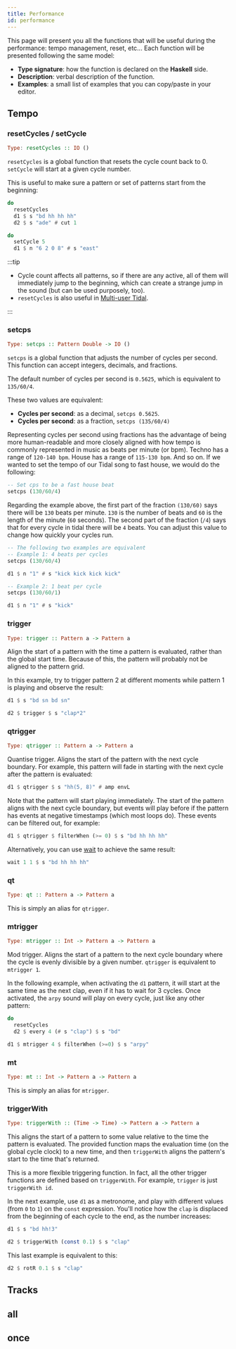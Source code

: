 ```yaml
---
title: Performance
id: performance
---
```



This page will present you all the functions that will be useful during the performance: tempo management, reset, etc... Each function will be presented following the same model:
* **Type signature**: how the function is declared on the **Haskell** side.
* **Description**: verbal description of the function.
* **Examples**: a small list of examples that you can copy/paste in your editor.

## Tempo
### resetCycles / setCycle

```haskell
Type: resetCycles :: IO ()
```

`resetCycles` is a global function that resets the cycle count back to 0. 
`setCycle` will start at a given cycle number.

This is useful to make sure a pattern or set of patterns start from the beginning:

```haskell
do
  resetCycles
  d1 $ s "bd hh hh hh"
  d2 $ s "ade" # cut 1

do
  setCycle 5
  d1 $ n "6 2 0 8" # s "east" 
```

:::tip

* Cycle count affects all patterns, so if there are any active, all of them will immediately jump to the beginning, which can create a strange jump in the sound (but can be used purposely, too).
* `resetCycles` is also useful in [Multi-user Tidal](https://tidalcycles.org/docs/configuration/multiuser-tidal/#tidal-instances-dont-automatically-have-the-same-cycle).

:::

### setcps

```haskell
Type: setcps :: Pattern Double -> IO ()
```

`setcps` is a global function that adjusts the number of cycles per second. This function can accept integers, decimals, and fractions.

The default number of cycles per second is `0.5625`, which is equivalent to `135/60/4`.

These two values are equivalent:
* **Cycles per second**: as a decimal, `setcps 0.5625`.
* **Cycles per second**: as a fraction, `setcps (135/60/4)`

Representing cycles per second using fractions has the advantage of being more human-readable and more closely aligned with how tempo is commonly represented in music as beats per minute (or bpm). Techno has a range of `120-140 bpm`. House has a range of `115-130 bpm`. And so on. If we wanted to set the tempo of our Tidal song to fast house, we would do the following:

```haskell
-- Set cps to be a fast house beat
setcps (130/60/4)
```

Regarding the example above, the first part of the fraction `(130/60)` says there will be `130` beats per minute. `130` is the number of beats and `60` is the length of the minute (`60` seconds). The second part of the fraction (`/4`) says that for every cycle in tidal there will be `4` beats. You can adjust this value to change how quickly your cycles run.

```haskell
-- The following two examples are equivalent
-- Example 1: 4 beats per cycles
setcps (130/60/4)

d1 $ n "1" # s "kick kick kick kick"

-- Example 2: 1 beat per cycle
setcps (130/60/1)

d1 $ n "1" # s "kick"
```

### trigger

```haskell
Type: trigger :: Pattern a -> Pattern a
```

Align the start of a pattern with the time a pattern is evaluated, rather than the global start time. Because of this, the pattern will probably not be aligned to the pattern grid.

In this example, try to trigger pattern 2 at different moments while pattern 1 is playing and observe the result:

```haskell
d1 $ s "bd sn bd sn"

d2 $ trigger $ s "clap*2"
```

### qtrigger

```haskell
Type: qtrigger :: Pattern a -> Pattern a
```

Quantise trigger. Aligns the start of the pattern with the next cycle boundary. For example, this pattern will fade in starting with the next cycle after the pattern is evaluated:

```haskell
d1 $ qtrigger $ s "hh(5, 8)" # amp envL
```

Note that the pattern will start playing immediately. The start of the pattern aligns with the next cycle boundary, but events will play before if the pattern has events at negative timestamps (which most loops do). These events can be filtered out, for example:

```haskell
d1 $ qtrigger $ filterWhen (>= 0) $ s "bd hh hh hh"
```

Alternatively, you can use [wait](/reference/transitions/#wait-1) to achieve the same result:

```haskell
wait 1 1 $ s "bd hh hh hh"
```

### qt

```haskell
Type: qt :: Pattern a -> Pattern a
```

This is simply an alias for `qtrigger`.

### mtrigger

```haskell
Type: mtrigger :: Int -> Pattern a -> Pattern a
```

Mod trigger. Aligns the start of a pattern to the next cycle boundary where the cycle is evenly divisible by a given number. `qtrigger` is equivalent to `mtrigger 1`.

In the following example, when activating the `d1` pattern, it will start at the same time as the next clap, even if it has to wait for 3 cycles. Once activated, the `arpy` sound will play on every cycle, just like any other pattern:

```haskell
do
  resetCycles
  d2 $ every 4 (# s "clap") $ s "bd"

d1 $ mtrigger 4 $ filterWhen (>=0) $ s "arpy"
```

### mt

```haskell
Type: mt :: Int -> Pattern a -> Pattern a
```

This is simply an alias for `mtrigger`.

### triggerWith

```haskell
Type: triggerWith :: (Time -> Time) -> Pattern a -> Pattern a
```

This aligns the start of a pattern to some value relative to the time the pattern is evaluated. The provided function maps the evaluation time (on the global cycle clock) to a new time, and then `triggerWith` aligns the pattern's start to the time that's returned.

This is a more flexible triggering function. In fact, all the other trigger functions are defined based on `triggerWith`. For example, `trigger` is just `triggerWith id`.

In the next example, use `d1` as a metronome, and play with different values (from `0` to `1`) on the `const` expression. You'll notice how the `clap` is displaced from the beginning of each cycle to the end, as the number increases:

```haskell
d1 $ s "bd hh!3"

d2 $ triggerWith (const 0.1) $ s "clap"
```

This last example is equivalent to this:

```haskell
d2 $ rotR 0.1 $ s "clap"
```

## Tracks

## all

## once
